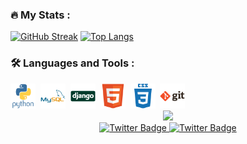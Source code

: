### :fire: My Stats :
[![GitHub Streak](http://github-readme-streak-stats.herokuapp.com?user=Kur-up&theme=dark&background=black)](https://git.io/streak-stats)
[![Top Langs](https://github-readme-stats.vercel.app/api/top-langs/?username=Kur-up&layout=compact&theme=vision-friendly-dark)](https://github.com/anuraghazra/github-readme-stats)

### :hammer_and_wrench: Languages and Tools :
<div>
    <img src="https://github.com/devicons/devicon/blob/master/icons/python/python-original-wordmark.svg" title="Python" alt="Python" width="40" height="40"/>&nbsp;
    <img src="https://github.com/devicons/devicon/blob/master/icons/mysql/mysql-original-wordmark.svg" title="MySQL" alt="MySQL" width="40" height="40"/>&nbsp;
    <img src="https://github.com/devicons/devicon/blob/master/icons/django/django-original.svg" title="Django" alt="Django" width="40" height="40"/>&nbsp;
    <img src="https://github.com/devicons/devicon/blob/master/icons/html5/html5-original.svg" title="HTML5" alt="HTML" width="40" height="40"/>&nbsp;
    <img src="https://github.com/devicons/devicon/blob/master/icons/css3/css3-plain-wordmark.svg"  title="CSS3" alt="CSS" width="40" height="40"/>&nbsp;
    <img src="https://github.com/devicons/devicon/blob/master/icons/git/git-original-wordmark.svg" title="Git" **alt="Git" width="40" height="40"/>
</div>

<div id="header" align="center">
  <img src="https://media.giphy.com/media/CRV8v1m7eKJyy5wken/giphy.gif" width="100"/>
</div>

<div id="badges" align="center">
    <a href="https://github.com/Kur-up">
        <img src="https://img.shields.io/badge/Github-black?style=for-the-badge&logo=github&logoColor=white" alt="Twitter Badge"/>
    </a>
    <a href="https://twitter.com/Kur_up">
        <img src="https://img.shields.io/badge/Twitter-blue?style=for-the-badge&logo=twitter&logoColor=white" alt="Twitter Badge"/>
    </a>
    <br>
<img src="https://komarev.com/ghpvc/?username=Kur-up&style=flat-square&color=red" alt="" height="20"/>
</div>
